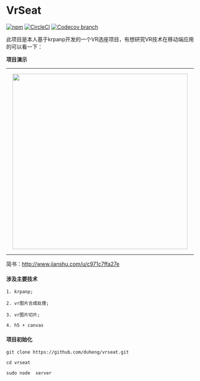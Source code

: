 # VrSeat
[![npm](https://img.shields.io/npm/l/express.svg)](https://github.com/duheng/vrseat)
[![CircleCI](https://img.shields.io/circleci/project/github/RedSparr0w/node-csgo-parser.svg)](https://github.com/duheng/vrseat)
[![Codecov branch](https://img.shields.io/codecov/c/github/codecov/example-python/master.svg)](https://github.com/duheng/vrseat)



此项目是本人基于krpanp开发的一个VR选座项目，有想研究VR技术在移动端应用的可以看一下：



**项目演示**


------


<p align="center">

<img height="470" src="https://github.com/duheng/vrseat/blob/master/vr2.gif" />
</p>



------


简书：http://www.jianshu.com/u/c971c7ffa27e


#### 涉及主要技术
```
1. krpanp;

2. vr图片合成处理;

3. vr图片切片;

4. h5 + canvas

```

#### 项目初始化




```
git clone https://github.com/duheng/vrseat.git

cd vrseat

sudo node  server   

```
